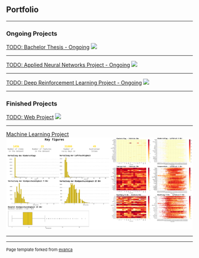 ## Portfolio

---

### Ongoing Projects

[TODO: Bachelor Thesis - Ongoing](/pdf/sample_presentation.pdf)
<img src="images/dummy_thumbnail.jpg?raw=true"/>

---
[TODO: Applied Neural Networks Project - Ongoing](http://example.com/)
<img src="images/dummy_thumbnail.jpg?raw=true"/>

---
[TODO: Deep Reinforcement Learning Project - Ongoing](http://example.com/)
<img src="images/dummy_thumbnail.jpg?raw=true"/>

---

### Finished Projects

[TODO: Web Project](/notebooks/ml-project/rain-in-australia.html)
<img src="images/dummy_thumbnail.jpg?raw=true"/>

---
[Machine Learning Project](/notebooks/ml-project/rain-in-australia.html)
<img src="images/ml-projekt.png?raw=true"/>

--- 
<!--
### Other Projects

- [Project 1 Title](http://example.com/)
- [Project 2 Title](http://example.com/)
- [Project 3 Title](http://example.com/)
- [Project 4 Title](http://example.com/)
- [Project 5 Title](http://example.com/)

---
-->



---
<p style="font-size:11px">Page template forked from <a href="https://github.com/evanca/quick-portfolio">evanca</a></p>
<!-- Remove above link if you don't want to attibute -->
